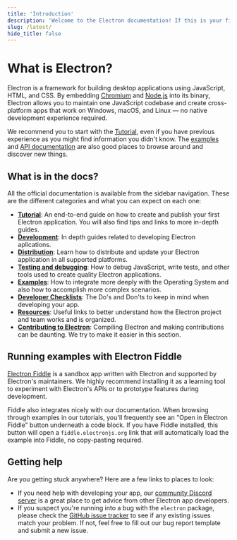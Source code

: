 ```yaml
---
title: 'Introduction'
description: 'Welcome to the Electron documentation! If this is your first time developing an Electron app, read through this Getting Started section to get familiar with the basics. Otherwise, feel free to explore our guides and API documentation!'
slug: /latest/
hide_title: false
---
```


# What is Electron?

Electron is a framework for building desktop applications using JavaScript,
HTML, and CSS. By embedding [Chromium][chromium] and [Node.js][node] into its
binary, Electron allows you to maintain one JavaScript codebase and create
cross-platform apps that work on Windows, macOS, and Linux — no native development
experience required.

We recommend you to start with the [Tutorial], even if you have previous
experience as you might find information you didn't know.
The [examples] and [API documentation] are also good places to browse around
and discover new things.

## What is in the docs?

All the official documentation is available from the sidebar navigation. These
are the different categories and what you can expect on each one:

- **[Tutorial]**: An end-to-end guide on how to create and publish your first Electron
  application. You will also find tips and links to more in-depth guides.
- **[Development]**: In depth guides related to developing Electron aplications.
- **[Distribution]**: Learn how to distribute and update your Electron application in all
  supported platforms.
- **[Testing and debugging]**: How to debug JavaScript, write tests, and other tools used
  to create quality Electron applications.
- **[Examples]**: How to integrate more deeply with the Operating System and also how to
  accomplish more complex scenarios.
- **[Developer Checklists]**: The Do's and Don'ts to keep in mind when developing your app.
- **[Resources]**: Useful links to better understand how the Electron project and team works
  and is organized.
- **[Contributing to Electron]**: Compiling Electron and making contributions can be daunting.
  We try to make it easier in this section.

## Running examples with Electron Fiddle

[Electron Fiddle][fiddle] is a sandbox app written with Electron and supported by
Electron's maintainers. We highly recommend installing it as a learning tool to
experiment with Electron's APIs or to prototype features during development.

Fiddle also integrates nicely with our documentation. When browsing through examples
in our tutorials, you'll frequently see an "Open in Electron Fiddle" button underneath
a code block. If you have Fiddle installed, this button will open a
`fiddle.electronjs.org` link that will automatically load the example into Fiddle,
no copy-pasting required.

## Getting help

Are you getting stuck anywhere? Here are a few links to places to look:

- If you need help with developing your app, our [community Discord server][discord]
  is a great place to get advice from other Electron app developers.
- If you suspect you're running into a bug with the `electron` package, please check
  the [GitHub issue tracker][issue-tracker] to see if any existing issues match your
  problem. If not, feel free to fill out our bug report template and submit a new issue.

<!-- Links -->

[api documentation]: ../api/app.md
[chromium]: https://www.chromium.org/
[comic]: https://www.google.com/googlebooks/chrome/
[contributing to electron]: ../development/README.md
[development]: boilerplates-and-clis.md
[developer checklists]: performance.md
[discord]: https://discord.gg/electronjs
[distribution]: application-distribution.md
[examples]: examples.md
[fiddle]: https://electronjs.org/fiddle
[issue-tracker]: https://github.com/electron/electron/issues
[mdn-guide]: https://developer.mozilla.org/en-US/docs/Learn/Getting_started_with_the_web
[node]: https://nodejs.org/
[node-guide]: https://nodejs.dev/learn
[process-model]: process-model.md
[resources]: ../breaking-changes.md
[testing and debugging]: application-debugging.md
[tutorial]: tutorial-prerequisites.md
